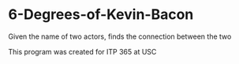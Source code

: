 # 6-Degrees-of-Kevin-Bacon
Given the name of two actors, finds the connection between the two

This program was created for ITP 365 at USC


